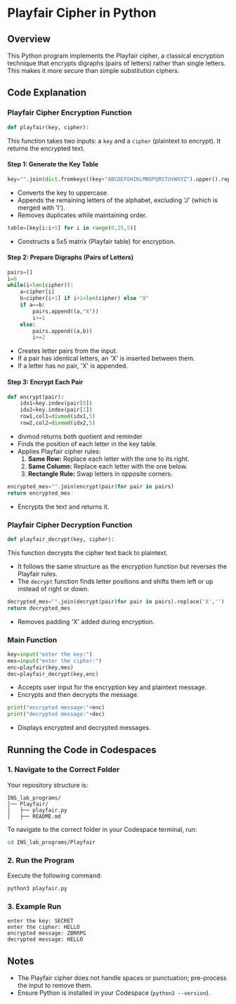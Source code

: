 # Playfair Cipher in Python

## Overview

This Python program implements the Playfair cipher, a classical encryption technique that encrypts digraphs (pairs of letters) rather than single letters. This makes it more secure than simple substitution ciphers.

## Code Explanation

### Playfair Cipher Encryption Function

```python
def playfair(key, cipher):
```

This function takes two inputs: a `key` and a `cipher` (plaintext to encrypt). It returns the encrypted text.

#### Step 1: Generate the Key Table

```python
key="".join(dict.fromkeys((key+"ABCDEFGHIKLMNOPQRSTUVWXYZ").upper().replace("J","")))
```

- Converts the key to uppercase.
- Appends the remaining letters of the alphabet, excluding 'J' (which is merged with 'I').
- Removes duplicates while maintaining order.

```python
table=[key[i:i+5] for i in range(0,25,5)]
```

- Constructs a 5x5 matrix (Playfair table) for encryption.

#### Step 2: Prepare Digraphs (Pairs of Letters)

```python
pairs=[]
i=0
while(i<len(cipher)):
    a=cipher[i]
    b=cipher[i+1] if i+1<len(cipher) else "X"
    if a==b:
        pairs.append((a,"X"))
        i+=1
    else:
        pairs.append((a,b))
        i+=2
```

- Creates letter pairs from the input.
- If a pair has identical letters, an 'X' is inserted between them.
- If a letter has no pair, 'X' is appended.

#### Step 3: Encrypt Each Pair

```python
def encrypt(pair):
    idx1=key.index(pair[0])
    idx2=key.index(pair[1])
    row1,col1=divmod(idx1,5)
    row2,col2=divmod(idx2,5)
```

- divmod returns both quotient and reminder
- Finds the position of each letter in the key table.
- Applies Playfair cipher rules:
  1. **Same Row:** Replace each letter with the one to its right.
  2. **Same Column:** Replace each letter with the one below.
  3. **Rectangle Rule:** Swap letters in opposite corners.

```python
encrypted_mes="".join(encrypt(pair)for pair in pairs)
return encrypted_mes
```

- Encrypts the text and returns it.

### Playfair Cipher Decryption Function

```python
def playfair_decrypt(key, cipher):
```

This function decrypts the cipher text back to plaintext.

- It follows the same structure as the encryption function but reverses the Playfair rules.
- The `decrypt` function finds letter positions and shifts them left or up instead of right or down.

```python
decrypted_mes="".join(decrypt(pair)for pair in pairs).replace('X','')
return decrypted_mes
```

- Removes padding 'X' added during encryption.

### Main Function

```python
key=input("enter the key:")
mes=input("enter the cipher:")
enc=playfair(key,mes)
dec=playfair_decrypt(key,enc)
```

- Accepts user input for the encryption key and plaintext message.
- Encrypts and then decrypts the message.

```python
print("encrypted message:"+enc)
print("decrypted message:"+dec)
```

- Displays encrypted and decrypted messages.

## Running the Code in Codespaces

### 1. Navigate to the Correct Folder

Your repository structure is:

```
INS_lab_programs/
│── Playfair/
│   ├── playfair.py
│   ├── README.md
```

To navigate to the correct folder in your Codespace terminal, run:

```sh
cd INS_lab_programs/Playfair
```

### 2. Run the Program

Execute the following command:

```sh
python3 playfair.py
```

### 3. Example Run

```
enter the key: SECRET
enter the cipher: HELLO
encrypted message: ZBRRPG
decrypted message: HELLO
```

## Notes

- The Playfair cipher does not handle spaces or punctuation; pre-process the input to remove them.
- Ensure Python is installed in your Codespace (`python3 --version`).



